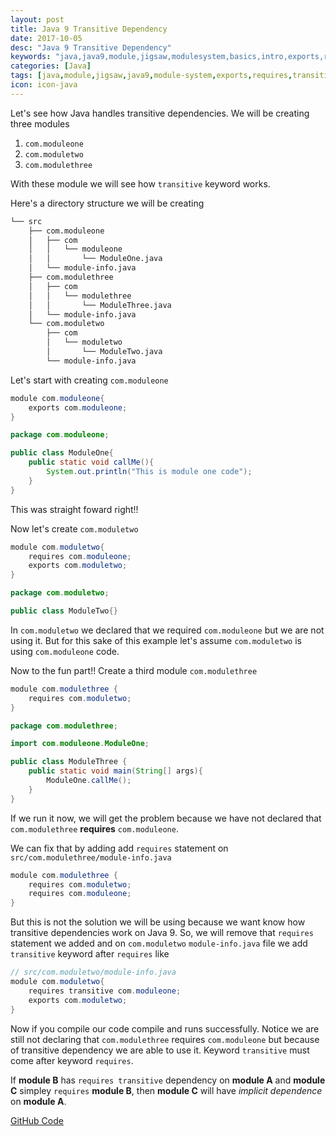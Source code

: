 ```yaml
---
layout: post
title: Java 9 Transitive Dependency
date: 2017-10-05
desc: "Java 9 Transitive Dependency"
keywords: "java,java9,module,jigsaw,modulesystem,basics,intro,exports,requires,transitive"
categories: [Java]
tags: [java,module,jigsaw,java9,module-system,exports,requires,transitive]
icon: icon-java
---
```




Let's see how Java handles transitive dependencies. We will be creating three modules
1. `com.moduleone`
2. `com.moduletwo`
3. `com.modulethree`

With these module we will see how `transitive` keyword works.

Here's a directory structure we will be creating

```bash
└── src
    ├── com.moduleone
    │   ├── com
    │   │   └── moduleone
    │   │       └── ModuleOne.java
    │   └── module-info.java
    ├── com.modulethree
    │   ├── com
    │   │   └── modulethree
    │   │       └── ModuleThree.java
    │   └── module-info.java
    └── com.moduletwo
        ├── com
        │   └── moduletwo
        │       └── ModuleTwo.java
        └── module-info.java
```

Let's start with creating `com.moduleone`
```java
module com.moduleone{
    exports com.moduleone;
}
```
```java
package com.moduleone;

public class ModuleOne{
    public static void callMe(){
        System.out.println("This is module one code");
    }
}
```
This was straight foward right!!

Now let's create `com.moduletwo`
```java
module com.moduletwo{
    requires com.moduleone;
    exports com.moduletwo;
}
```
```java
package com.moduletwo;

public class ModuleTwo{}
```

In `com.moduletwo` we declared that we required `com.moduleone` but we are not using it. But for this sake of this example let's assume `com.moduletwo` is using `com.moduleone` code.

Now to the fun part!!
Create a third module `com.modulethree`

```java
module com.modulethree {
    requires com.moduletwo;
}
```
```java
package com.modulethree;

import com.moduleone.ModuleOne;

public class ModuleThree {
    public static void main(String[] args){
        ModuleOne.callMe();
    }
}
```
If we run it now, we will get the problem because we have not declared that `com.modulethree` **requires** `com.moduleone`.

We can fix that by adding add `requires` statement on `src/com.modulethree/module-info.java`
```java
module com.modulethree {
    requires com.moduletwo;
    requires com.moduleone;   
}
```

But this is not the solution we will be using because we want know how transitive dependencies work on Java 9. So, we will remove that `requires` statement we added and on `com.moduletwo` `module-info.java` file we add `transitive` keyword after `requires` like

```java
// src/com.moduletwo/module-info.java
module com.moduletwo{
    requires transitive com.moduleone;
    exports com.moduletwo;
}
```
Now if you compile our code compile and runs successfully. Notice we are still not declaring that `com.modulethree` requires `com.moduleone` but because of transitive dependency we are able to use it. Keyword `transitive` must come after keyword `requires`. 

If **module B** has `requires transitive` dependency on **module A** and **module C** simpley `requires` **module B**, then **module C** will have *implicit dependence* on **module A**.

[GitHub Code](https://github.com/atuladhar-aman/java9-basics/tree/master/04-java-transitive-dependency)